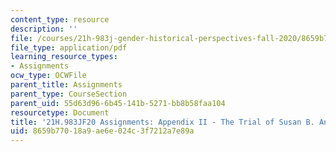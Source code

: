 ```yaml
---
content_type: resource
description: ''
file: /courses/21h-983j-gender-historical-perspectives-fall-2020/8659b77018a9ae6e024c3f7212a7e89a_MIT21H_983JF20_AppendixII.pdf
file_type: application/pdf
learning_resource_types:
- Assignments
ocw_type: OCWFile
parent_title: Assignments
parent_type: CourseSection
parent_uid: 55d63d96-6b45-141b-5271-bb8b58faa104
resourcetype: Document
title: '21H.983JF20 Assignments: Appendix II - The Trial of Susan B. Anthony'
uid: 8659b770-18a9-ae6e-024c-3f7212a7e89a
---
```

